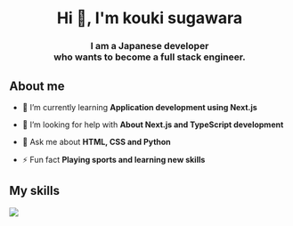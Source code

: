 <!-- 自己紹介 -->
<h1 align="center">
  Hi 👋, I'm kouki sugawara
</h1>
<h3 align="center">
  I am a Japanese developer <br>who wants to become a full stack engineer.
</h3>

<h2 align="left">
  About me
</h2>

- 🌱 I’m currently learning **Application development using Next.js**

- 🤝 I’m looking for help with **About Next.js and TypeScript development**

- 💬 Ask me about **HTML, CSS and Python**

- ⚡ Fun fact **Playing sports and learning new skills**


<h2 align="left">
My skills
</h2>

<p align="left">
  <a href="https://skillicons.dev">
    <img src="https://skillicons.dev/icons?i=cs,py,css,sass,html,js,ts,docker,aws,github,linux,nextjs,react,tailwind,unity,&perline=5" />
  </a>
</p>